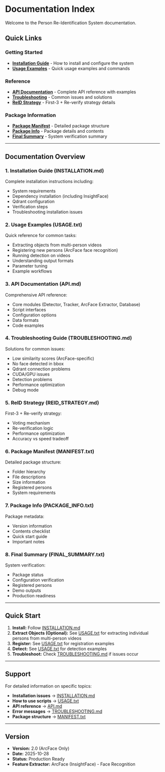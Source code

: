 # Documentation Index

Welcome to the Person Re-Identification System documentation.

## Quick Links

### Getting Started
- **[Installation Guide](INSTALLATION.md)** - How to install and configure the system
- **[Usage Examples](USAGE.txt)** - Quick usage examples and commands

### Reference
- **[API Documentation](API.md)** - Complete API reference with examples
- **[Troubleshooting](TROUBLESHOOTING.md)** - Common issues and solutions
- **[ReID Strategy](REID_STRATEGY.md)** - First-3 + Re-verify strategy details

### Package Information
- **[Package Manifest](MANIFEST.txt)** - Detailed package structure
- **[Package Info](PACKAGE_INFO.txt)** - Package details and contents
- **[Final Summary](FINAL_SUMMARY.txt)** - System verification summary

---

## Documentation Overview

### 1. Installation Guide (INSTALLATION.md)
Complete installation instructions including:
- System requirements
- Dependency installation (including InsightFace)
- Qdrant configuration
- Verification steps
- Troubleshooting installation issues

### 2. Usage Examples (USAGE.txt)
Quick reference for common tasks:
- Extracting objects from multi-person videos
- Registering new persons (ArcFace face recognition)
- Running detection on videos
- Understanding output formats
- Parameter tuning
- Example workflows

### 3. API Documentation (API.md)
Comprehensive API reference:
- Core modules (Detector, Tracker, ArcFace Extractor, Database)
- Script interfaces
- Configuration options
- Data formats
- Code examples

### 4. Troubleshooting Guide (TROUBLESHOOTING.md)
Solutions for common issues:
- Low similarity scores (ArcFace-specific)
- No face detected in bbox
- Qdrant connection problems
- CUDA/GPU issues
- Detection problems
- Performance optimization
- Debug mode

### 5. ReID Strategy (REID_STRATEGY.md)
First-3 + Re-verify strategy:
- Voting mechanism
- Re-verification logic
- Performance optimization
- Accuracy vs speed tradeoff

### 6. Package Manifest (MANIFEST.txt)
Detailed package structure:
- Folder hierarchy
- File descriptions
- Size information
- Registered persons
- System requirements

### 7. Package Info (PACKAGE_INFO.txt)
Package metadata:
- Version information
- Contents checklist
- Quick start guide
- Important notes

### 8. Final Summary (FINAL_SUMMARY.txt)
System verification:
- Package status
- Configuration verification
- Registered persons
- Demo outputs
- Production readiness

---

## Quick Start

1. **Install:** Follow [INSTALLATION.md](INSTALLATION.md)
2. **Extract Objects (Optional):** See [USAGE.txt](USAGE.txt) for extracting individual persons from multi-person videos
3. **Register:** See [USAGE.txt](USAGE.txt) for registration examples
4. **Detect:** See [USAGE.txt](USAGE.txt) for detection examples
5. **Troubleshoot:** Check [TROUBLESHOOTING.md](TROUBLESHOOTING.md) if issues occur

---

## Support

For detailed information on specific topics:

- **Installation issues** → [INSTALLATION.md](INSTALLATION.md)
- **How to use scripts** → [USAGE.txt](USAGE.txt)
- **API reference** → [API.md](API.md)
- **Error messages** → [TROUBLESHOOTING.md](TROUBLESHOOTING.md)
- **Package structure** → [MANIFEST.txt](MANIFEST.txt)

---

## Version

- **Version:** 2.0 (ArcFace Only)
- **Date:** 2025-10-28
- **Status:** Production Ready
- **Feature Extractor:** ArcFace (InsightFace) - Face Recognition

